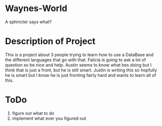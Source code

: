 # Waynes-World
A sphincter says what?

# Description of Project
This is a project about 3 people trying to learn 
how to use a DataBase and the different languages
that go with that. Falicia is going to ask a lot
of question so be nice and help. Austin seems
to know what hes doing but I think that is just
a front, but he is still smart. Justin is writing 
this so hopfully he is smart but I know he is just 
fronting fairly hard and wants to learn all of this.

# ToDo
1. figure out what to do
2. implement what ever you figured out
